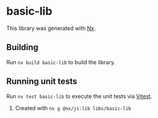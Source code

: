 # basic-lib

This library was generated with [Nx](https://nx.dev).

## Building

Run `nx build basic-lib` to build the library.

## Running unit tests

Run `nx test basic-lib` to execute the unit tests via [Vitest](https://vitest.dev/).

1. Created with `nx g @nx/js:lib libs/basic-lib`
